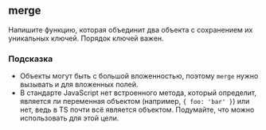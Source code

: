 ## merge ##
Напишите функцию, которая объединит два объекта с сохранением их уникальных ключей. Порядок ключей важен.

### Подсказка ###
* Объекты могут быть с большой вложенностью, поэтому `merge` нужно вызывать и для вложенных полей.
* В стандарте JavaScript нет встроенного метода, который определит, является ли переменная объектом (например, `{ foo: 'bar' }`) или нет, ведь в TS почти всё является объектом. Подумайте, что можно использовать для этой цели.